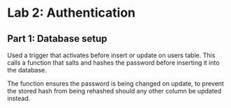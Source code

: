 # Lab 2: Authentication

## Part 1: Database setup

Used a trigger that activates before insert or update on users table. This calls a function that salts and hashes the password before inserting it into the database.

The function ensures the password is being changed on update, to prevent the stored hash from being rehashed should any other column be updated instead.

